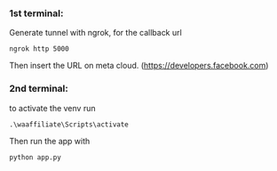 ### 1st terminal:
Generate tunnel with ngrok, for the callback url
```
ngrok http 5000
```
Then insert the URL on meta cloud. (https://developers.facebook.com)

### 2nd terminal:
to activate the venv run
```
.\waaffiliate\Scripts\activate
```
Then run the app with
```
python app.py
```